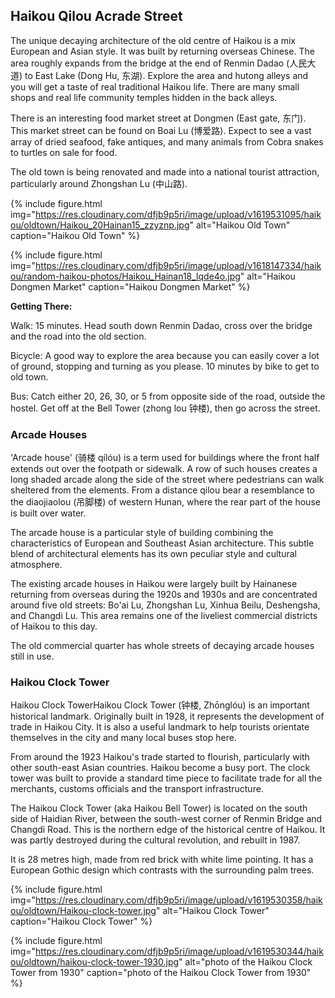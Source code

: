 ## Haikou Qilou Acrade Street

The unique decaying architecture of the old centre of Haikou is a mix European and Asian style. It was built by returning overseas Chinese. The area roughly expands from the bridge at the end of Renmin Dadao (人民大道) to East Lake (Dong Hu, 东湖). Explore the area and hutong alleys and you will get a taste of real traditional Haikou life. There are many small shops and real life community temples hidden in the back alleys.

There is an interesting food market street at Dongmen (East gate, 东门). This market street can be found on Boai Lu (博爱路). Expect to see a vast array of dried seafood, fake antiques, and many animals from Cobra snakes to turtles on sale for food.

The old town is being renovated and made into a national tourist attraction, particularly around Zhongshan Lu (中山路).

{% include figure.html img="https://res.cloudinary.com/dfjb9p5ri/image/upload/v1619531095/haikou/oldtown/Haikou_20Hainan15_zzyznp.jpg"
alt="Haikou Old Town" caption="Haikou Old Town" %}

{% include figure.html img="https://res.cloudinary.com/dfjb9p5ri/image/upload/v1618147334/haikou/random-haikou-photos/Haikou_Hainan18_lqde4o.jpg"
alt="Haikou Dongmen Market" caption="Haikou Dongmen Market" %}


**Getting There:**

Walk: 15 minutes. Head south down Renmin Dadao, cross over the bridge and the road into the old section.

Bicycle: A good way to explore the area because you can easily cover a lot of ground, stopping and turning as you please. 10 minutes by bike to get to old town.

Bus: Catch either 20, 26, 30, or 5 from opposite side of the road, outside the hostel. Get off at the Bell Tower (zhong lou 钟楼), then go across the street.



### Arcade Houses

'Arcade house' (骑楼 qílóu) is a term used for buildings where the front half extends out over the footpath or sidewalk. A row of such houses creates a long shaded arcade along the side of the street where pedestrians can walk sheltered from the elements. From a distance qilou bear a resemblance to the diaojiaolou (吊脚楼) of western Hunan, where the rear part of the house is built over water.

The arcade house is a particular style of building combining the characteristics of European and Southeast Asian architecture. This subtle blend of architectural elements has its own peculiar style and cultural atmosphere.

The existing arcade houses in Haikou were largely built by Hainanese returning from overseas during the 1920s and 1930s and are concentrated around five old streets: Bo'ai Lu, Zhongshan Lu, Xinhua Beilu, Deshengsha, and Changdi Lu. This area remains one of the liveliest commercial districts of Haikou to this day.

The old commercial quarter has whole streets of decaying arcade houses still in use.


### Haikou Clock Tower

Haikou Clock TowerHaikou Clock Tower (钟楼, Zhōnglóu) is an important historical landmark. Originally built in 1928, it represents the development of trade in Haikou City. It is also a useful landmark to help tourists orientate themselves in the city and many local buses stop here.

From around the 1923 Haikou's trade started to flourish, particularly with other south-east Asian countries. Haikou become a busy port. The clock tower was built to provide a standard time piece to facilitate trade for all the merchants, customs officials and the transport infrastructure.

The Haikou Clock Tower (aka Haikou Bell Tower) is located on the south side of Haidian River, between the south-west corner of Renmin Bridge and Changdi Road. This is the northern edge of the historical centre of Haikou. It was partly destroyed during the cultural revolution, and rebuilt in 1987.

It is 28 metres high, made from red brick with white lime pointing. It has a European Gothic design which contrasts with the surrounding palm trees.

{% include figure.html img="https://res.cloudinary.com/dfjb9p5ri/image/upload/v1619530358/haikou/oldtown/Haikou-clock-tower.jpg"
alt="Haikou Clock Tower" caption="Haikou Clock Tower" %}

{% include figure.html img="https://res.cloudinary.com/dfjb9p5ri/image/upload/v1619530344/haikou/oldtown/haikou-clock-tower-1930.jpg"
alt="photo of the Haikou Clock Tower from 1930" caption="photo of the Haikou Clock Tower from 1930" %}